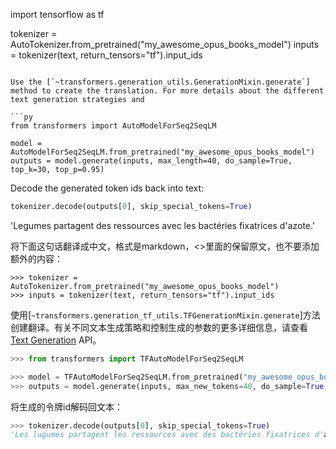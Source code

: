 import tensorflow as tf

tokenizer = AutoTokenizer.from_pretrained("my_awesome_opus_books_model")
inputs = tokenizer(text, return_tensors="tf").input_ids
```

Use the [`~transformers.generation_utils.GenerationMixin.generate`] method to create the translation. For more details about the different text generation strategies and

```py
from transformers import AutoModelForSeq2SeqLM

model = AutoModelForSeq2SeqLM.from_pretrained("my_awesome_opus_books_model")
outputs = model.generate(inputs, max_length=40, do_sample=True, top_k=30, top_p=0.95)
```

Decode the generated token ids back into text:

```py
tokenizer.decode(outputs[0], skip_special_tokens=True)
```
'Legumes partagent des ressources avec les bactéries fixatrices d'azote.'

将下面这句话翻译成中文，格式是markdown，<>里面的保留原文，也不要添加额外的内容：
```plaintext
>>> tokenizer = AutoTokenizer.from_pretrained("my_awesome_opus_books_model")
>>> inputs = tokenizer(text, return_tensors="tf").input_ids
```
使用[`~transformers.generation_tf_utils.TFGenerationMixin.generate`]方法创建翻译。有关不同文本生成策略和控制生成的参数的更多详细信息，请查看[Text Generation](../main_classes/text_generation) API。

```py
>>> from transformers import TFAutoModelForSeq2SeqLM

>>> model = TFAutoModelForSeq2SeqLM.from_pretrained("my_awesome_opus_books_model")
>>> outputs = model.generate(inputs, max_new_tokens=40, do_sample=True, top_k=30, top_p=0.95)
```

将生成的令牌id解码回文本：

```py
>>> tokenizer.decode(outputs[0], skip_special_tokens=True)
'Les lugumes partagent les ressources avec des bactéries fixatrices d'azote.'
```
</tf>
</frameworkcontent>